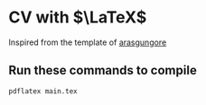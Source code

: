 CV with $\LaTeX$
=

Inspired from the template of [arasgungore](https://github.com/arasgungore/arasgungore-CV)

## Run these commands to compile

```
pdflatex main.tex
```